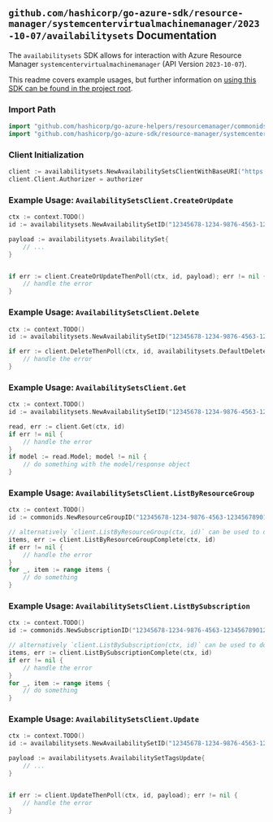 
## `github.com/hashicorp/go-azure-sdk/resource-manager/systemcentervirtualmachinemanager/2023-10-07/availabilitysets` Documentation

The `availabilitysets` SDK allows for interaction with Azure Resource Manager `systemcentervirtualmachinemanager` (API Version `2023-10-07`).

This readme covers example usages, but further information on [using this SDK can be found in the project root](https://github.com/hashicorp/go-azure-sdk/tree/main/docs).

### Import Path

```go
import "github.com/hashicorp/go-azure-helpers/resourcemanager/commonids"
import "github.com/hashicorp/go-azure-sdk/resource-manager/systemcentervirtualmachinemanager/2023-10-07/availabilitysets"
```


### Client Initialization

```go
client := availabilitysets.NewAvailabilitySetsClientWithBaseURI("https://management.azure.com")
client.Client.Authorizer = authorizer
```


### Example Usage: `AvailabilitySetsClient.CreateOrUpdate`

```go
ctx := context.TODO()
id := availabilitysets.NewAvailabilitySetID("12345678-1234-9876-4563-123456789012", "example-resource-group", "availabilitySetResourceName")

payload := availabilitysets.AvailabilitySet{
	// ...
}


if err := client.CreateOrUpdateThenPoll(ctx, id, payload); err != nil {
	// handle the error
}
```


### Example Usage: `AvailabilitySetsClient.Delete`

```go
ctx := context.TODO()
id := availabilitysets.NewAvailabilitySetID("12345678-1234-9876-4563-123456789012", "example-resource-group", "availabilitySetResourceName")

if err := client.DeleteThenPoll(ctx, id, availabilitysets.DefaultDeleteOperationOptions()); err != nil {
	// handle the error
}
```


### Example Usage: `AvailabilitySetsClient.Get`

```go
ctx := context.TODO()
id := availabilitysets.NewAvailabilitySetID("12345678-1234-9876-4563-123456789012", "example-resource-group", "availabilitySetResourceName")

read, err := client.Get(ctx, id)
if err != nil {
	// handle the error
}
if model := read.Model; model != nil {
	// do something with the model/response object
}
```


### Example Usage: `AvailabilitySetsClient.ListByResourceGroup`

```go
ctx := context.TODO()
id := commonids.NewResourceGroupID("12345678-1234-9876-4563-123456789012", "example-resource-group")

// alternatively `client.ListByResourceGroup(ctx, id)` can be used to do batched pagination
items, err := client.ListByResourceGroupComplete(ctx, id)
if err != nil {
	// handle the error
}
for _, item := range items {
	// do something
}
```


### Example Usage: `AvailabilitySetsClient.ListBySubscription`

```go
ctx := context.TODO()
id := commonids.NewSubscriptionID("12345678-1234-9876-4563-123456789012")

// alternatively `client.ListBySubscription(ctx, id)` can be used to do batched pagination
items, err := client.ListBySubscriptionComplete(ctx, id)
if err != nil {
	// handle the error
}
for _, item := range items {
	// do something
}
```


### Example Usage: `AvailabilitySetsClient.Update`

```go
ctx := context.TODO()
id := availabilitysets.NewAvailabilitySetID("12345678-1234-9876-4563-123456789012", "example-resource-group", "availabilitySetResourceName")

payload := availabilitysets.AvailabilitySetTagsUpdate{
	// ...
}


if err := client.UpdateThenPoll(ctx, id, payload); err != nil {
	// handle the error
}
```
